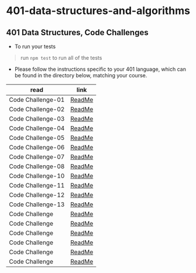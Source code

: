 # 401-data-structures-and-algorithms

## 401 Data Structures, Code Challenges

- To run your tests
>
> run `npm test` to run all of the tests
>

- Please follow the instructions specific to your 401 language, which can be found in the directory below, matching your course.

| read         | link   |
| -----------  | ----------- |
| Code Challenge-01   | [ReadMe](code-challenges/array-reverse/README.md) |
| Code Challenge-02   | [ReadMe](code-challenges/array-insert-shift/README.md) |
| Code Challenge-03   | [ReadMe](code-challenges/array-binary-search/README.md) |
| Code Challenge-04   | [ReadMe](code-challenges/class-04/README.md) |
| Code Challenge-05   | [ReadMe](linked-list/README.md) |
| Code Challenge-06   | [ReadMe](code-challenges/linked-list-insertions/README.md) |
| Code Challenge-07   | [ReadMe](code-challenges/linked-list-kth/README.md) |
| Code Challenge-08   | [ReadMe](code-challenges/linked-list-zip/README.md) |
| Code Challenge-10   | [ReadMe](code-challenges/stack-and-queue/README.md) |
| Code Challenge-11   | [ReadMe](code-challenges/stack-queue-pseudo/README.md) |
| Code Challenge-12   | [ReadMe](code-challenges/stack-queue-animal-shelter/README.md) |
| Code Challenge-13   | [ReadMe](code-challenges/stack-queue-brackets/README.md) |
| Code Challenge   | [ReadMe]() |
| Code Challenge   | [ReadMe]() |
| Code Challenge   | [ReadMe]() |
| Code Challenge   | [ReadMe]() |
| Code Challenge   | [ReadMe]() |
| Code Challenge   | [ReadMe]() |
